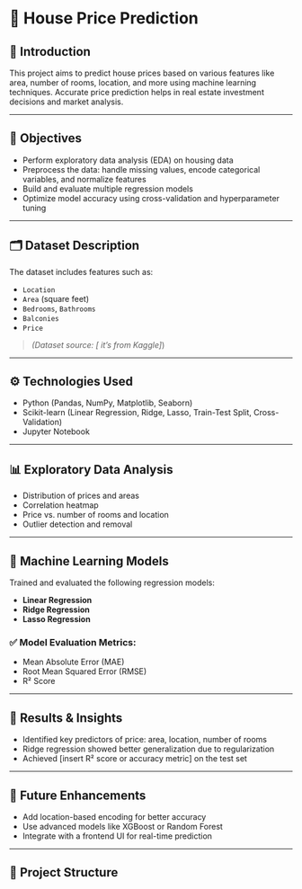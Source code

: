 # 🏡 House Price Prediction 

## 👋 Introduction
This project aims to predict house prices based on various features like area, number of rooms, location, and more using machine learning techniques. Accurate price prediction helps in real estate investment decisions and market analysis.

---

## 📌 Objectives
- Perform exploratory data analysis (EDA) on housing data
- Preprocess the data: handle missing values, encode categorical variables, and normalize features
- Build and evaluate multiple regression models
- Optimize model accuracy using cross-validation and hyperparameter tuning

---

## 🗂️ Dataset Description
The dataset includes features such as:
- `Location`
- `Area` (square feet)
- `Bedrooms`, `Bathrooms`
- `Balconies`
- `Price`

> *(Dataset source: [ it’s from Kaggle]*)

---

## ⚙️ Technologies Used
- Python (Pandas, NumPy, Matplotlib, Seaborn)
- Scikit-learn (Linear Regression, Ridge, Lasso, Train-Test Split, Cross-Validation)
- Jupyter Notebook

---

## 📊 Exploratory Data Analysis
- Distribution of prices and areas
- Correlation heatmap
- Price vs. number of rooms and location
- Outlier detection and removal

---

## 🧠 Machine Learning Models
Trained and evaluated the following regression models:
- **Linear Regression**
- **Ridge Regression**
- **Lasso Regression**

### ✅ Model Evaluation Metrics:
- Mean Absolute Error (MAE)
- Root Mean Squared Error (RMSE)
- R² Score

---

## 🧪 Results & Insights
- Identified key predictors of price: area, location, number of rooms
- Ridge regression showed better generalization due to regularization
- Achieved [insert R² score or accuracy metric] on the test set

---

## 🔮 Future Enhancements
- Add location-based encoding for better accuracy
- Use advanced models like XGBoost or Random Forest
- Integrate with a frontend UI for real-time prediction

---

## 📁 Project Structure
